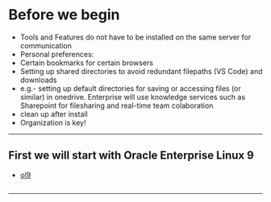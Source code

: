 # Before we begin
- Tools and Features do not have to be installed on the same server for communication
- Personal preferences: 
- Certain bookmarks for certain browsers
- Setting up shared directories to avoid redundant filepaths (VS Code) and downloads
- e.g.- setting up default directories for saving or accessing files (or similar) in onedrive. Enterprise will use knowledge services such as Sharepoint for filesharing and real-time team colaboration
- clean up after install
- Organization is key!

---

## First we will start with Oracle Enterprise Linux 9
- [ol9](https://github.com/JesseDev3/linuxqk/blob/main/readme_el9.md)
```bash

```

---
